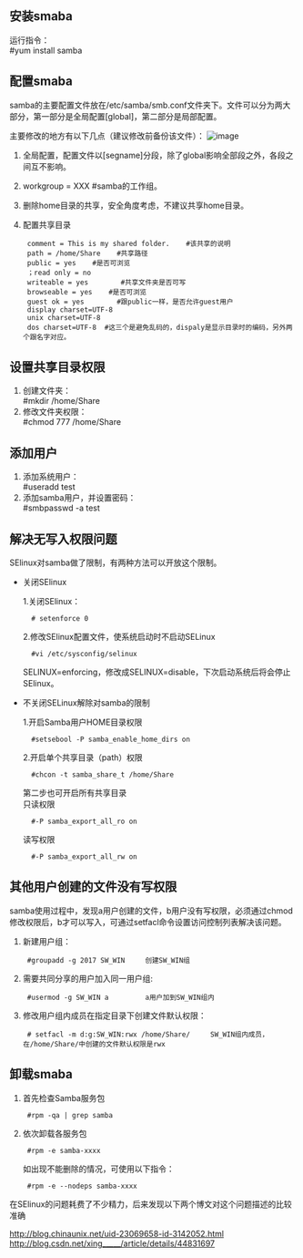 ## 安装smaba ##
运行指令：   
   #yum install samba
## 配置smaba ##
samba的主要配置文件放在/etc/samba/smb.conf文件夹下。文件可以分为两大部分，第一部分是全局配置[global]，第二部分是局部配置。

主要修改的地方有以下几点（建议修改前备份该文件）：
![image](http://i.imgur.com/KZgEBho.png)

1. 全局配置，配置文件以[segname]分段，除了global影响全部段之外，各段之间互不影响。
2. workgroup = XXX    #samba的工作组。
3. 删除home目录的共享，安全角度考虑，不建议共享home目录。
4. 配置共享目录

        comment = This is my shared folder.    #该共享的说明	
        path = /home/Share    #共享路径
        public = yes    #是否可浏览
		；read only = no
        writeable = yes        #共享文件夹是否可写
        browseable = yes    #是否可浏览
        guest ok = yes        #跟public一样，是否允许guest用户
        display charset=UTF-8
        unix charset=UTF-8
        dos charset=UTF-8  #这三个是避免乱码的，dispaly是显示目录时的编码，另外两个跟名字对应。
## 设置共享目录权限 ##
1. 创建文件夹：   
   #mkdir /home/Share
2. 修改文件夹权限：  
   #chmod 777 /home/Share
## 添加用户 ##
1. 添加系统用户：   
   #useradd test
2. 添加samba用户，并设置密码：   
   #smbpasswd -a test
## 解决无写入权限问题 ##

SElinux对samba做了限制，有两种方法可以开放这个限制。

- 关闭SElinux

	1.关闭SElinux：

		# setenforce 0
	2.修改SElinux配置文件，使系统启动时不启动SELinux

		#vi /etc/sysconfig/selinux
	SELINUX=enforcing，修改成SELINUX=disable，下次启动系统后将会停止SElinux。


- 不关闭SELinux解除对samba的限制
		
	1.开启Samba用户HOME目录权限
	
		#setsebool -P samba_enable_home_dirs on
	

	2.开启单个共享目录（path）权限  

		#chcon -t samba_share_t /home/Share

	第二步也可开启所有共享目录  
	只读权限  

		#-P samba_export_all_ro on  
	读写权限  

		#-P samba_export_all_rw on  

## 其他用户创建的文件没有写权限 ##
samba使用过程中，发现a用户创建的文件，b用户没有写权限，必须通过chmod修改权限后，b才可以写入，可通过setfacl命令设置访问控制列表解决该问题。

1. 新建用户组：

		#groupadd -g 2017 SW_WIN     创建SW_WIN组
2. 需要共同分享的用户加入同一用户组:

		#usermod -g SW_WIN a         a用户加到SW_WIN组内
3. 修改用户组内成员在指定目录下创建文件默认权限：

		# setfacl -m d:g:SW_WIN:rwx /home/Share/     SW_WIN组内成员，在/home/Share/中创建的文件默认权限是rwx



## 卸载smaba ##
1. 首先检查Samba服务包

		#rpm -qa | grep samba
2. 依次卸载各服务包

		#rpm -e samba-xxxx
	如出现不能删除的情况，可使用以下指令：

		#rpm -e --nodeps samba-xxxx
		

在SElinux的问题耗费了不少精力，后来发现以下两个博文对这个问题描述的比较准确

http://blog.chinaunix.net/uid-23069658-id-3142052.html
http://blog.csdn.net/xing_____/article/details/44831697






